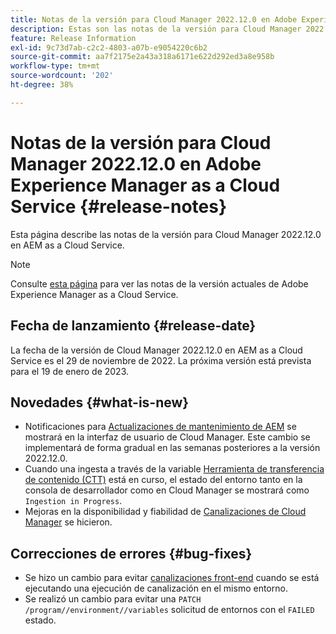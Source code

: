 ```yaml
---
title: Notas de la versión para Cloud Manager 2022.12.0 en Adobe Experience Manager as a Cloud Service
description: Estas son las notas de la versión para Cloud Manager 2022.12.0 en AEM as a Cloud Service.
feature: Release Information
exl-id: 9c73d7ab-c2c2-4803-a07b-e9054220c6b2
source-git-commit: aa7f2175e2a43a318a6171e622d292ed3a8e958b
workflow-type: tm+mt
source-wordcount: '202'
ht-degree: 38%

---
```



# Notas de la versión para Cloud Manager 2022.12.0 en Adobe Experience Manager as a Cloud Service {#release-notes}

Esta página describe las notas de la versión para Cloud Manager 2022.12.0 en AEM as a Cloud Service.

>[!NOTE]
>
>Consulte [esta página](/help/release-notes/release-notes-cloud/release-notes-current.md) para ver las notas de la versión actuales de Adobe Experience Manager as a Cloud Service.

## Fecha de lanzamiento {#release-date}

La fecha de la versión de Cloud Manager 2022.12.0 en AEM as a Cloud Service es el 29 de noviembre de 2022. La próxima versión está prevista para el 19 de enero de 2023.

## Novedades {#what-is-new}

* Notificaciones para [Actualizaciones de mantenimiento de AEM](/help/overview/what-is-new-and-different.md#aem-updates) se mostrará en la interfaz de usuario de Cloud Manager. Este cambio se implementará de forma gradual en las semanas posteriores a la versión 2022.12.0.
* Cuando una ingesta a través de la variable [Herramienta de transferencia de contenido (CTT)](/help/journey-migration/content-transfer-tool/using-content-transfer-tool/overview-content-transfer-tool.md) está en curso, el estado del entorno tanto en la consola de desarrollador como en Cloud Manager se mostrará como `Ingestion in Progress`.
* Mejoras en la disponibilidad y fiabilidad de [Canalizaciones de Cloud Manager](/help/implementing/cloud-manager/configuring-pipelines/introduction-ci-cd-pipelines.md) se hicieron.

## Correcciones de errores {#bug-fixes}

* Se hizo un cambio para evitar [canalizaciones front-end](/help/implementing/cloud-manager/configuring-pipelines/introduction-ci-cd-pipelines.md#front-end) cuando se está ejecutando una ejecución de canalización en el mismo entorno.
* Se realizó un cambio para evitar una `PATCH /program//environment//variables` solicitud de entornos con el `FAILED` estado.
